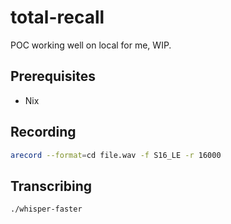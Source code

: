 # total-recall

POC working well on local for me, WIP.

## Prerequisites

- Nix

## Recording

```bash
arecord --format=cd file.wav -f S16_LE -r 16000
```

## Transcribing

```bash
./whisper-faster
```